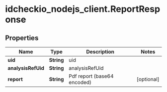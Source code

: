 # idcheckio_nodejs_client.ReportResponse

## Properties
Name | Type | Description | Notes
------------ | ------------- | ------------- | -------------
**uid** | **String** | uid | 
**analysisRefUid** | **String** | analysisRefUid | 
**report** | **String** | Pdf report (base64 encoded) | [optional] 


